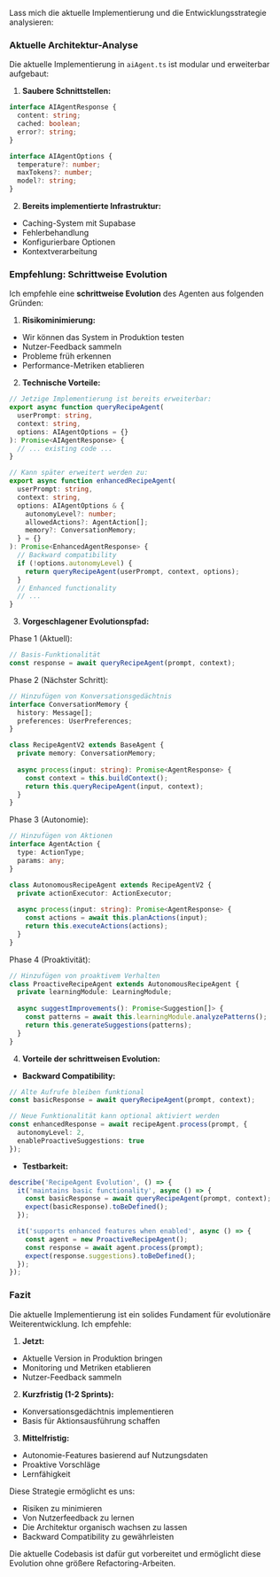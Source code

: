 Lass mich die aktuelle Implementierung und die Entwicklungsstrategie analysieren:

### Aktuelle Architektur-Analyse

Die aktuelle Implementierung in `aiAgent.ts` ist modular und erweiterbar aufgebaut:

1. **Saubere Schnittstellen:**
```typescript
interface AIAgentResponse {
  content: string;
  cached: boolean;
  error?: string;
}

interface AIAgentOptions {
  temperature?: number;
  maxTokens?: number;
  model?: string;
}
```

2. **Bereits implementierte Infrastruktur:**
- Caching-System mit Supabase
- Fehlerbehandlung
- Konfigurierbare Optionen
- Kontextverarbeitung

### Empfehlung: Schrittweise Evolution

Ich empfehle eine **schrittweise Evolution** des Agenten aus folgenden Gründen:

1. **Risikominimierung:**
- Wir können das System in Produktion testen
- Nutzer-Feedback sammeln
- Probleme früh erkennen
- Performance-Metriken etablieren

2. **Technische Vorteile:**
```typescript
// Jetzige Implementierung ist bereits erweiterbar:
export async function queryRecipeAgent(
  userPrompt: string,
  context: string,
  options: AIAgentOptions = {}
): Promise<AIAgentResponse> {
  // ... existing code ...
}

// Kann später erweitert werden zu:
export async function enhancedRecipeAgent(
  userPrompt: string,
  context: string,
  options: AIAgentOptions & {
    autonomyLevel?: number;
    allowedActions?: AgentAction[];
    memory?: ConversationMemory;
  } = {}
): Promise<EnhancedAgentResponse> {
  // Backward compatibility
  if (!options.autonomyLevel) {
    return queryRecipeAgent(userPrompt, context, options);
  }
  // Enhanced functionality
  // ...
}
```

3. **Vorgeschlagener Evolutionspfad:**

Phase 1 (Aktuell):
```typescript
// Basis-Funktionalität
const response = await queryRecipeAgent(prompt, context);
```

Phase 2 (Nächster Schritt):
```typescript
// Hinzufügen von Konversationsgedächtnis
interface ConversationMemory {
  history: Message[];
  preferences: UserPreferences;
}

class RecipeAgentV2 extends BaseAgent {
  private memory: ConversationMemory;
  
  async process(input: string): Promise<AgentResponse> {
    const context = this.buildContext();
    return this.queryRecipeAgent(input, context);
  }
}
```

Phase 3 (Autonomie):
```typescript
// Hinzufügen von Aktionen
interface AgentAction {
  type: ActionType;
  params: any;
}

class AutonomousRecipeAgent extends RecipeAgentV2 {
  private actionExecutor: ActionExecutor;
  
  async process(input: string): Promise<AgentResponse> {
    const actions = await this.planActions(input);
    return this.executeActions(actions);
  }
}
```

Phase 4 (Proaktivität):
```typescript
// Hinzufügen von proaktivem Verhalten
class ProactiveRecipeAgent extends AutonomousRecipeAgent {
  private learningModule: LearningModule;
  
  async suggestImprovements(): Promise<Suggestion[]> {
    const patterns = await this.learningModule.analyzePatterns();
    return this.generateSuggestions(patterns);
  }
}
```

4. **Vorteile der schrittweisen Evolution:**

- **Backward Compatibility:**
```typescript
// Alte Aufrufe bleiben funktional
const basicResponse = await queryRecipeAgent(prompt, context);

// Neue Funktionalität kann optional aktiviert werden
const enhancedResponse = await recipeAgent.process(prompt, {
  autonomyLevel: 2,
  enableProactiveSuggestions: true
});
```

- **Testbarkeit:**
```typescript
describe('RecipeAgent Evolution', () => {
  it('maintains basic functionality', async () => {
    const basicResponse = await queryRecipeAgent(prompt, context);
    expect(basicResponse).toBeDefined();
  });

  it('supports enhanced features when enabled', async () => {
    const agent = new ProactiveRecipeAgent();
    const response = await agent.process(prompt);
    expect(response.suggestions).toBeDefined();
  });
});
```

### Fazit

Die aktuelle Implementierung ist ein solides Fundament für evolutionäre Weiterentwicklung. Ich empfehle:

1. **Jetzt:**
- Aktuelle Version in Produktion bringen
- Monitoring und Metriken etablieren
- Nutzer-Feedback sammeln

2. **Kurzfristig (1-2 Sprints):**
- Konversationsgedächtnis implementieren
- Basis für Aktionsausführung schaffen

3. **Mittelfristig:**
- Autonomie-Features basierend auf Nutzungsdaten
- Proaktive Vorschläge
- Lernfähigkeit

Diese Strategie ermöglicht es uns:
- Risiken zu minimieren
- Von Nutzerfeedback zu lernen
- Die Architektur organisch wachsen zu lassen
- Backward Compatibility zu gewährleisten

Die aktuelle Codebasis ist dafür gut vorbereitet und ermöglicht diese Evolution ohne größere Refactoring-Arbeiten.
